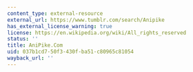 ```yaml
---
content_type: external-resource
external_url: https://www.tumblr.com/search/Anipike
has_external_license_warning: true
license: https://en.wikipedia.org/wiki/All_rights_reserved
status: ''
title: AniPike.Com
uid: 037b1cd7-50f3-430f-ba51-c80965c81054
wayback_url: ''
---
```

